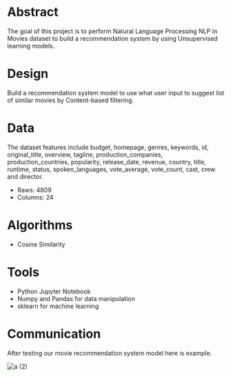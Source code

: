 # Abstract

The goal of this project is to perform Natural Language Processing NLP in Movies dataset to build a recommendation system by using Unsupervised learning models.

# Design

Build a recommendation system model to use what user input to suggest list of similar movies by Content-based filtering.

# Data

The dataset features include budget, homepage, genres, keywords, id, original_title, overview, tagline, production_companies, production_countries, popularity, release_date, revenue, country, title, runtime, status, spoken_languages, vote_average, vote_count, cast, crew and director.

- Raws: 4809 
- Columns: 24 

# Algorithms

- Cosine Similarity

# Tools
 
- Python Jupyter Notebook
- Numpy and Pandas for data manipulation
- sklearn for machine learning

# Communication

After testing our movie recommendation system model here is example.

![a (2)](https://user-images.githubusercontent.com/93079353/147768714-778a08e5-cfca-42b7-97a2-38bd106058ce.png)
